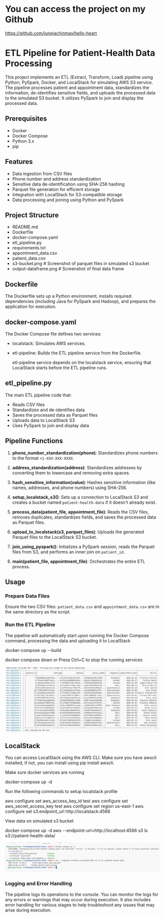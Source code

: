 # You can access the project on my Github 

https://github.com/junejachinmay/hello-heart


# ETL Pipeline for Patient-Health Data Processing

This project implements an ETL (Extract, Transform, Load) pipeline using Python, PySpark, Docker, and LocalStack for simulating AWS S3 service. The pipeline processes patient and appointment data, standardizes the information, de-identifies sensitive fields, and uploads the processed data to the simulated S3 bucket. It utilizes PySpark to join and display the processed data.


## Prerequisites

- Docker
- Docker Compose
- Python 3.x
- pip


## Features

- Data ingestion from CSV files
- Phone number and address standardization
- Sensitive data de-identification using SHA-256 hashing
- Parquet file generation for efficient storage
- Integration with LocalStack for S3-compatible storage
- Data processing and joining using Python and PySpark


## Project Structure

 - README.md
 - Dockerfile
 - docker-compose.yaml
 - etl_pipeline.py
 - requirements.txt
 - appointment_data.csv
 - patient_data.csv
 - s3-bucket.png   # Screenshot of parquet files in simulated s3 bucket
 - output-dataframe.png # Screenshot of final data frame


## Dockerfile

The Dockerfile sets up a Python environment, installs required dependencies (including Java for PySpark and Hadoop), and prepares the application for execution.


## docker-compose.yaml

The Docker Compose file defines two services:

- localstack: Simulates AWS services.
- etl-pipeline: Builds the ETL pipeline service from the Dockerfile.

  etl-pipeline service depends on the localstack service, ensuring that LocalStack starts before the ETL pipeline runs.


## etl_pipeline.py

The main ETL pipeline code that:

 - Reads CSV files
 - Standardizes and de-identifies data
 - Saves the processed data as Parquet files
 - Uploads data to LocalStack S3
 - Uses PySpark to join and display data


## Pipeline Functions

1. **phone_number_standardization(phone)**: Standardizes phone numbers to the format `+1-XXX-XXX-XXXX`.

2. **address_standardization(address)**: Standardizes addresses by converting them to lowercase and removing extra spaces.

3. **hash_sensitive_information(value)**: Hashes sensitive information (like names, addresses, and phone numbers) using SHA-256.

4. **setup_localstack_s3()**: Sets up a connection to LocalStack S3 and creates a bucket named `patient-health-data` if it doesn't already exist.

5. **process_data(patient_file, appointment_file)**: Reads the CSV files, removes duplicates, standardizes fields, and saves the processed data as Parquet files.

6. **upload_to_localstack(s3, parquet_files)**: Uploads the generated Parquet files to the LocalStack S3 bucket.

7. **join_using_pyspark()**: Initializes a PySpark session, reads the Parquet files from S3, and performs an inner join on `patient_id`.

8. **main(patient_file, appointment_file)**: Orchestrates the entire ETL process.


## Usage

### Prepare Data Files

Ensure the two CSV files: `patient_data.csv` and `appointment_data.csv` are in the same directory as the script.


### Run the ETL Pipeline

The pipeline will automatically start upon running the Docker Compose command, processing the data and uploading it to LocalStack

docker-compose up --build

docker-compose down or Press Ctrl+C to stop the running services

![alt text](output-dataframe.png)



## LocalStack

You can access LocalStack using the AWS CLI. Make sure you have awscli installed, if not, you can install using pip install awscli.

Make sure docker services are running

docker-compose up -d


Run the following commands to setup localstack profile

aws configure set aws_access_key_id test
aws configure set aws_secret_access_key test
aws configure set region us-east-1
aws configure set s3.endpoint_url http://localstack:4566


View data on simulated s3 bucket

docker-compose up -d
aws --endpoint-url=http://localhost:4566 s3 ls s3://patient-health-data/

![alt text](s3-bucket.png)


### Logging and Error Handling

The pipeline logs its operations to the console. You can monitor the logs for any errors or warnings that may occur during execution. It also includes error handling for various stages to help troubleshoot any issues that may arise during execution.